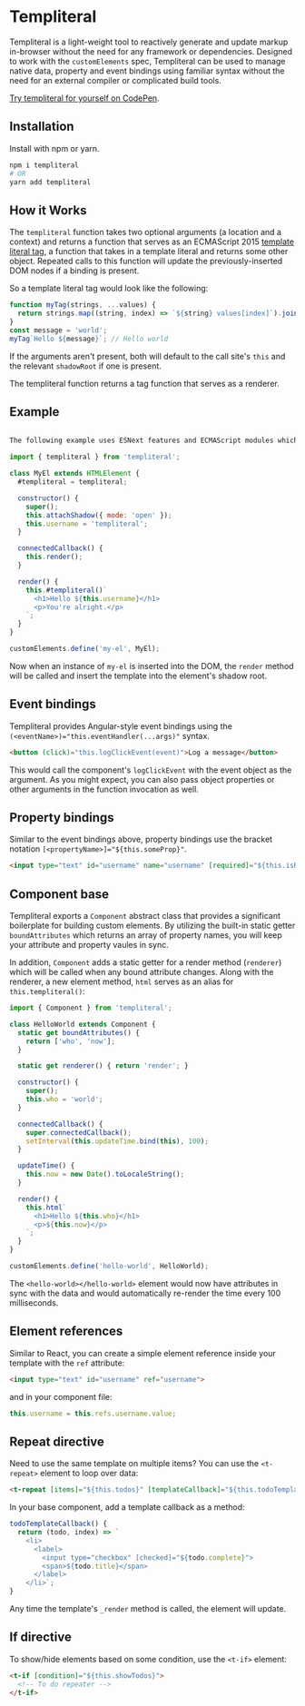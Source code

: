 # Templiteral

Templiteral is a light-weight tool to reactively generate and update markup in-browser without the need for any framework or dependencies. Designed to work with the `customElements` spec, Templiteral can be used to manage native data, property and event bindings using familiar syntax without the need for an external compiler or complicated build tools.

[Try templiteral for yourself on CodePen](https://codepen.io/calebdwilliams/pen/mXBryE).

## Installation

Install with npm or yarn.

```bash
npm i templiteral
# OR
yarn add templiteral
```

## How it Works

The `templiteral` function takes two optional arguments (a location and a context) and returns a function that serves as an ECMAScript 2015 [template literal tag](https://developer.mozilla.org/en-US/docs/Web/JavaScript/Reference/Template_literals), a function that takes in a template literal and returns some other object. Repeated calls to this function will update the previously-inserted DOM nodes if a binding is present.

So a template literal tag would look like the following:

```javascript
function myTag(strings, ...values) {
  return strings.map((string, index) => `${string} values[index]`).join('');
}
const message = 'world';
myTag`Hello ${message}`; // Hello world
```

If the arguments aren't present, both will default to the call site's `this` and the relevant `shadowRoot` if one is present.

The templiteral function returns a tag function that serves as a renderer.

## Example

```javascript

The following example uses ESNext features and ECMAScript modules which might not be supported by all browsers:

import { templiteral } from 'templiteral';

class MyEl extends HTMLElement {
  #templiteral = templiteral;

  constructor() {
    super();
    this.attachShadow({ mode: 'open' });
    this.username = 'templiteral';
  }

  connectedCallback() {
    this.render();
  }

  render() {
    this.#templiteral()`
      <h1>Hello ${this.username}</h1>
      <p>You're alright.</p>
    `;
  }
}

customElements.define('my-el', MyEl);
```

Now when an instance of `my-el` is inserted into the DOM, the `render` method will be called and insert the template into the element's shadow root.

## Event bindings

Templiteral provides Angular-style event bindings using the `(<eventName>)="this.eventHandler(...args)"` syntax.

```html
<button (click)="this.logClickEvent(event)">Log a message</button>
```

This would call the component's `logClickEvent` with the event object as the argument. As you might expect, you can also pass object properties or other arguments in the function invocation as well.

## Property bindings

Similar to the event bindings above, property bindings use the bracket notation `[<propertyName>]="${this.someProp}"`.

```html
<input type="text" id="username" name="username" [required]="${this.isRequired}" [value]="${this.username}">
```

## Component base

Templiteral exports a `Component` abstract class that provides a significant boilerplate for building custom elements. By utilizing the built-in static getter `boundAttributes` which returns an array of property names, you will keep your attribute and property vaules in sync.

In addition, `Component` adds a static getter for a render method (`renderer`) which will be called when any bound attribute changes. Along with the renderer, a new element method, `html` serves as an alias for `this.templiteral()`:

```javascript
import { Component } from 'templiteral';

class HelloWorld extends Component {
  static get boundAttributes() {
    return ['who', 'now'];
  }

  static get renderer() { return 'render'; }

  constructor() {
    super();
    this.who = 'world';
  }

  connectedCallback() {
    super.connectedCallback();
    setInterval(this.updateTime.bind(this), 100);
  }

  updateTime() {
    this.now = new Date().toLocaleString();    
  }

  render() {
    this.html`
      <h1>Hello ${this.who}</h1>
      <p>${this.now}</p>
    `;
  }
}

customElements.define('hello-world', HelloWorld);
```

The `<hello-world></hello-world>` element would now have attributes in sync with the data and would automatically re-render the time every 100 milliseconds.

## Element references

Similar to React, you can create a simple element reference inside your template with the `ref` attribute: 

```html
<input type="text" id="username" ref="username">
```

and in your component file:

```javascript
this.username = this.refs.username.value;
```

## Repeat directive

Need to use the same template on multiple items? You can use the `<t-repeat>` element to loop over data:

```html
<t-repeat [items]="${this.todos}" [templateCallback]="${this.todoTemplateCallback}"></t-repeat>
```

In your base component, add a template callback as a method: 

```javascript
todoTemplateCallback() {
  return (todo, index) => `
    <li>
      <label>
        <input type="checkbox" [checked]="${todo.complete}">
        <span>${todo.title}</span>
      </label>
    </li>`;
}
```

Any time the template's `_render` method is called, the element will update.

## If directive

To show/hide elements based on some condition, use the `<t-if>` element:

```html
<t-if [condition]="${this.showTodos}">
  <!-- To do repeater -->
</t-if>
```
